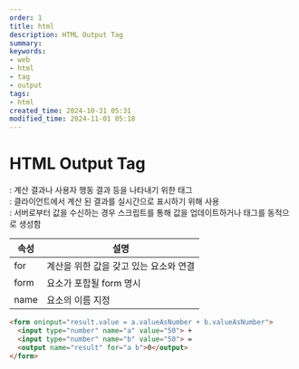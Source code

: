 ```yaml
---
order: 1
title: html
description: HTML Output Tag
summary:
keywords:
- web
- html
- tag
- output
tags:
- html
created_time: 2024-10-31 05:31
modified_time: 2024-11-01 05:18
---
```


# HTML Output Tag
: 계산 결과나 사용자 행동 결과 등을 나타내기 위한 태그  
: 클라이언트에서 계산 된 결과를 실시간으로 표시하기 위해 사용  
: 서버로부터 값을 수신하는 경우 스크립트를 통해 값을 업데이트하거나 태그를 동적으로 생성함  


속성 | 설명
---|---
for  | 계산을 위한 값을 갖고 있는 요소와 연결  
form | 요소가 포함될 form 명시  
name | 요소의 이름 지정


```html
<form oninput="result.value = a.valueAsNumber + b.valueAsNumber">
  <input type="number" name="a" value="50"> +
  <input type="number" name="b" value="50"> =
  <output name="result" for="a b">0</output>
</form>
```